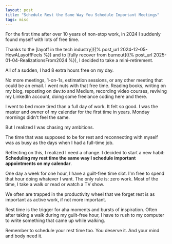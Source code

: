 ```yaml
---
layout: post
title: "Schedule Rest the Same Way You Schedule Important Meetings"
tags: misc
---
```


For the first time after over 10 years of non-stop work, in 2024 I suddenly found myself with lots of free time.

Thanks to the [layoff in the tech industry]({% post_url 2024-12-05-HowALayoffFeels %}) and to [fully recover from burnout]({% post_url 2025-01-04-RealizationsFrom2024 %}), I decided to take a mini-retirement.

All of a sudden, I had 8 extra hours free on my day.

No more meetings, 1-on-1s, estimation sessions, or any other meeting that could be an email. I went nuts with that free time. Reading books, writing on my blog, reposting on dev.to and Medium, recording video courses, reviving my LinkedIn account, doing some freelance coding here and there.

I went to bed more tired than a full day of work. It felt so good. I was the master and owner of my calendar for the first time in years. Monday mornings didn't feel the same.

But I realized I was chasing my ambitions.

The time that was supposed to be for rest and reconnecting with myself was as busy as the days when I had a full-time job.

Reflecting on this, I realized I need a change. I decided to start a new habit: **Scheduling my rest time the same way I schedule important appointments on my calendar**.

One day a week for one hour, I have a guilt-free time slot. I'm free to spend that hour doing whatever I want. The only rule is: zero work. Most of the time, I take a walk or read or watch a TV show.

We often are trapped in the productivity wheel that we forget rest is as important as active work, if not more important.

Rest time is the trigger for aha moments and bursts of inspiration. Often after taking a walk during my guilt-free hour, I have to rush to my computer to write something that came up while walking.

Remember to schedule your rest time too. You deserve it. And your mind and body need it.

